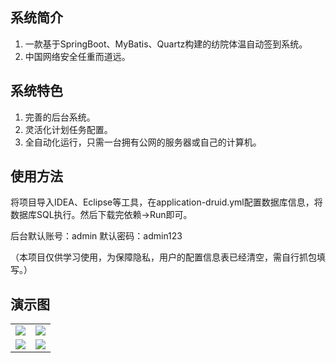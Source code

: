 ## 系统简介
1. 一款基于SpringBoot、MyBatis、Quartz构建的纺院体温自动签到系统。
2. 中国网络安全任重而道远。

## 系统特色
1. 完善的后台系统。
2. 灵活化计划任务配置。
3. 全自动化运行，只需一台拥有公网的服务器或自己的计算机。
## 使用方法
将项目导入IDEA、Eclipse等工具，在application-druid.yml配置数据库信息，将数据库SQL执行。然后下载完依赖->Run即可。

后台默认账号：admin 默认密码：admin123

（本项目仅供学习使用，为保障隐私，用户的配置信息表已经清空，需自行抓包填写。）

## 演示图
<table>
    <tr>
        <td><img src="https://s3.ax1x.com/2021/02/27/6S5Zvt.png"/></td>
        <td><img src="https://s3.ax1x.com/2021/02/27/6S5ub8.png"/></td>
    </tr>
    <tr>
        <td><img src="https://s3.ax1x.com/2021/02/27/6S5mKP.png"/></td>
        <td><img src="https://s3.ax1x.com/2021/02/27/6S5hIe.png"/></td>
    </tr>
</table>